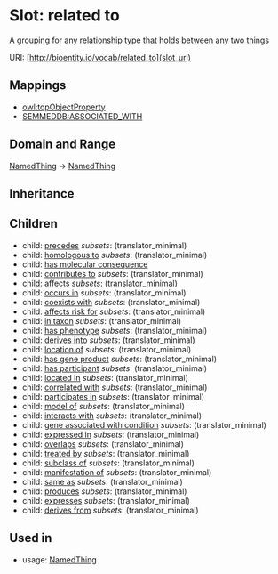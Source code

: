 # Slot: related to


A grouping for any relationship type that holds between any two things

URI: [http://bioentity.io/vocab/related_to](slot_uri)
## Mappings

 * [owl:topObjectProperty](http://purl.obolibrary.org/obo/owl_topObjectProperty)
 * [SEMMEDDB:ASSOCIATED_WITH](http://purl.obolibrary.org/obo/SEMMEDDB_ASSOCIATED_WITH)
## Domain and Range

[NamedThing](NamedThing.md) -> [NamedThing](NamedThing.md)
## Inheritance

## Children

 *  child: [precedes](precedes.md) *subsets*: (translator_minimal)
 *  child: [homologous to](homologous_to.md) *subsets*: (translator_minimal)
 *  child: [has molecular consequence](has_molecular_consequence.md)
 *  child: [contributes to](contributes_to.md) *subsets*: (translator_minimal)
 *  child: [affects](affects.md) *subsets*: (translator_minimal)
 *  child: [occurs in](occurs_in.md) *subsets*: (translator_minimal)
 *  child: [coexists with](coexists_with.md) *subsets*: (translator_minimal)
 *  child: [affects risk for](affects_risk_for.md) *subsets*: (translator_minimal)
 *  child: [in taxon](in_taxon.md) *subsets*: (translator_minimal)
 *  child: [has phenotype](has_phenotype.md) *subsets*: (translator_minimal)
 *  child: [derives into](derives_into.md) *subsets*: (translator_minimal)
 *  child: [location of](location_of.md) *subsets*: (translator_minimal)
 *  child: [has gene product](has_gene_product.md) *subsets*: (translator_minimal)
 *  child: [has participant](has_participant.md) *subsets*: (translator_minimal)
 *  child: [located in](located_in.md) *subsets*: (translator_minimal)
 *  child: [correlated with](correlated_with.md) *subsets*: (translator_minimal)
 *  child: [participates in](participates_in.md) *subsets*: (translator_minimal)
 *  child: [model of](model_of.md) *subsets*: (translator_minimal)
 *  child: [interacts with](interacts_with.md) *subsets*: (translator_minimal)
 *  child: [gene associated with condition](gene_associated_with_condition.md) *subsets*: (translator_minimal)
 *  child: [expressed in](expressed_in.md) *subsets*: (translator_minimal)
 *  child: [overlaps](overlaps.md) *subsets*: (translator_minimal)
 *  child: [treated by](treated_by.md) *subsets*: (translator_minimal)
 *  child: [subclass of](subclass_of.md) *subsets*: (translator_minimal)
 *  child: [manifestation of](manifestation_of.md) *subsets*: (translator_minimal)
 *  child: [same as](same_as.md) *subsets*: (translator_minimal)
 *  child: [produces](produces.md) *subsets*: (translator_minimal)
 *  child: [expresses](expresses.md) *subsets*: (translator_minimal)
 *  child: [derives from](derives_from.md) *subsets*: (translator_minimal)
## Used in

 *  usage: [NamedThing](NamedThing.md)
